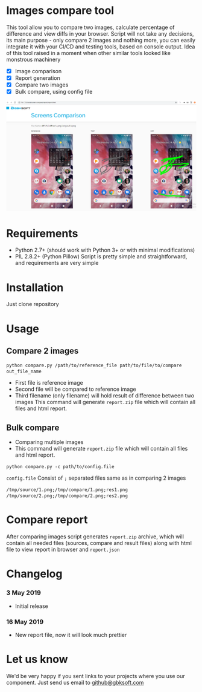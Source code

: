 # Images compare tool

This tool allow you to compare two images, calculate percentage of 
difference and view diffs in your browser. Script will not take any 
decisions, its main purpose - only compare 2 images and nothing more, 
you can easily integrate it with your CI/CD and testing tools, based on 
console output. Idea of this tool raised in a moment when other similar 
tools looked like monstrous machinery 

- [x] Image comparison
- [x] Report generation
- [x] Compare two images
- [x] Bulk compare, using config file

<img src="img/qx7MKi240334319a463961dca060bb8ac0ad19.png"  width="640">

# Requirements
- Python 2.7+ (should work with Python 3+ or with minimal modifications)
- PIL 2.8.2+ (Python Pillow)
Script is pretty simple and straightforward, and requirements are very
simple

# Installation
Just clone repository

# Usage
## Compare 2 images

```commandline 
python compare.py /path/to/reference_file path/to/file/to/compare out_file_name
```

* First file is reference image
* Second file will be compared to reference image
* Third filename (only filename) will hold result of difference between 
two images
This command will generate `report.zip` file which will contain all 
files and html report.

## Bulk compare

* Comparing multiple images
* This command will generate `report.zip` file which will contain all 
files and html report.

```commandline 
python compare.py -c path/to/config.file
```

`config.file`
Consist of `;` separated files same as in comparing 2 images
```commandline 
/tmp/source/1.png;/tmp/compare/1.png;res1.png
/tmp/source/2.png;/tmp/compare/2.png;res2.png
```

# Compare report
After comparing images script generates `report.zip` archive, which will
 contain all needed files (sources, compare and result files) along with 
 html file to view report in browser and `report.json`
 
# Changelog
### 3 May 2019
* Initial release
### 16 May 2019
* New report file, now it will look much prettier

# Let us know
We'd be very happy if you sent links to your projects where you use our component. Just send us email to [github@gbksoft.com](mailto:github@gbksoft.com)